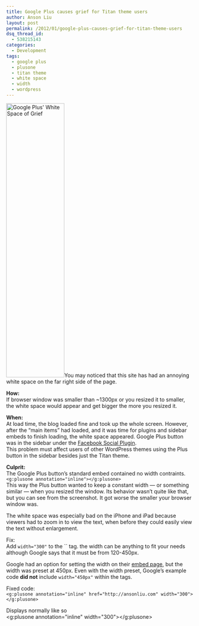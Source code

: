 ```yaml
---
title: Google Plus causes grief for Titan theme users
author: Anson Liu
layout: post
permalink: /2012/01/google-plus-causes-grief-for-titan-theme-users
dsq_thread_id:
  - 538215143
categories:
  - Development
tags:
  - google plus
  - plusone
  - titan theme
  - white space
  - width
  - wordpress
---
```

[<img class="alignleft  wp-image-1319" title="Google Plus' White Space of Grief" src="https://ansonliu.com/wp-content/uploads/2012/01/whitebar.png" alt="Google Plus' White Space of Grief" width="156" height="734" />][1]You may noticed that this site has had an annoying white space on the far right side of the page.

**How:**  
If browser window was smaller than ~1300px or you resized it to smaller, the white space would appear and get bigger the more you resized it. 

**When:**  
At load time, the blog loaded fine and took up the whole screen. However, after the &#8220;main items&#8221; had loaded, and it was time for plugins and sidebar embeds to finish loading, the white space appeared. Google Plus button was in the sidebar under the <a href="https://developers.facebook.com/docs/plugins/" target="_blank">Facebook Social Plugin</a>.  
This problem must affect users of other WordPress themes using the Plus button in the sidebar besides just the Titan theme.

**Culprit:**  
The Google Plus button&#8217;s standard embed contained no width contraints.  
`<g:plusone annotation="inline"></g:plusone>`  
This way the Plus button wanted to keep a constant width — or something similar — when you resized the window. Its behavior wasn&#8217;t quite like that, but you can see from the screenshot. It got worse the smaller your browser window was.

The white space was especially bad on the iPhone and iPad because viewers had to zoom in to view the text, when before they could easily view the text without enlargement.

Fix:  
Add `width="300"` to the `` tag. the width can be anything to fit your needs although Google says that it must be from 120-450px.

Google had an option for setting the width on their <a href="http://www.google.com/intl/en/webmasters/+1/button/index.html" target="_blank">embed page</a>, but the width was preset at 450px. Even with the width preset, Google&#8217;s example code **did not** include `width="450px"` within the tags.

Fixed code:  
`<g:plusone annotation="inline" href="http://ansonliu.com" width="300"></g:plusone>`

Displays normally like so  
<g:plusone annotation="inline" width="300"></g:plusone>

 [1]: https://ansonliu.com/wp-content/uploads/2012/01/whitebar.png